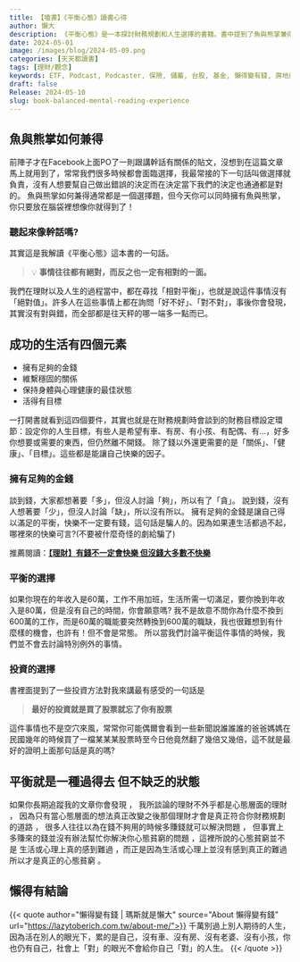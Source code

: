```yaml
---
title: 【嗑書】《平衡心態》讀書心得
author: 懶大
description: 《平衡心態》是一本探討財務規劃和人生選擇的書籍。書中提到了魚與熊掌兼得的概念，以及成功生活的四個元素：足夠的金錢、穩固的關係、健康的身心狀態和有目標的生活。書中也強調了金錢的重要性，並提倡平衡的選擇。最後，書中引用了一句名言，提醒人們不要活在別人的期望下，而是過自己想要的人生。
date: 2024-05-01
image: /images/blog/2024-05-09.png
categories: [天天都讀書]
tags: [理財/觀念]
keywords: ETF, Podcast, Podcaster, 保險, 儲蓄, 台股, 基金, 懶得變有錢, 房地產, 投資, 投資理財, 支出, 收入, 理財, 理財規劃, 瑪斯理財兩三事, 稅務, 總體經濟, 美股, 職涯心得, 股利收入, 複委託, 記帳, 讀書心得, 財務規劃, 財商, 貸款, 資產配置, 退休規劃, 開源節流
draft: false
Release: 2024-05-10
slug: book-balanced-mental-reading-experience
---
```

## 魚與熊掌如何兼得
前陣子才在Facebook上面PO了一則跟講幹話有關係的貼文，沒想到在這篇文章馬上就用到了，常常我們很多時候都會面臨選擇，我最常接的下一句話叫做選擇就負責，沒有人想要幫自己做出錯誤的決定而在決定當下我們的決定也通通都是對的。
魚與熊掌如何兼得通常都是一個選擇題，但今天你可以同時擁有魚與熊掌，你只要放在腦袋裡想像你就得到了！
### 聽起來像幹話嗎?
其實這是我解讀《平衡心態》這本書的一句話。
>💡 **事情往往都有絕對，而反之也一定有相對的一面。**
> 
我們在理財以及人生的過程當中，都在尋找「相對平衡」，也就是說這件事情沒有「絕對值」。許多人在這些事情上都在詢問「好不好」、「對不對」，事後你會發現，其實沒有對與錯，而全部都是往天秤的哪一端多一點而已。
## 成功的生活有四個元素
- 擁有足夠的金錢
- 維繫穩固的關係
- 保持身體與心理健康的最佳狀態
- 活得有目標

一打開書就看到這四個要件，其實也就是在財務規劃時會談到的財務目標設定環節：設定你的人生目標，有些人是希望有車、有房、有小孩、有配偶、有…，好多你想要或需要的東西，但仍然離不開錢。
除了錢以外還更需要的是「關係」、「健康」、「目標」。這些都是能讓自己快樂的因子。
### 擁有足夠的金錢
談到錢，大家都想著要「多」，但沒人討論「夠」，所以有了「貪」。
說到錢，沒有人想著要「少」，但沒人討論「缺」，所以沒有所以。
擁有足夠的金錢是讓自己得以滿足的平衡，快樂不一定要有錢，這句話是騙人的。因為如果連生活都過不起，哪裡來的快樂可言?(不要被什麼奇怪的劇給騙了)

推薦閱讀：**[【理財】有錢不一定會快樂 但沒錢大多數不快樂](https://lazytoberich.com.tw/p/financial-regulationsbeing-wealthy-does-not-necessarily-guarantee-happiness-but-lacking-money-often-leads-to-unhappiness./)**
### 平衡的選擇
如果你現在的年收入是60萬，工作不用加班，生活所需一切滿足，要你換到年收入是80萬，但是沒有自己的時間，你會願意嗎?
我不是故意不問你為什麼不換到600萬的工作，而是60萬的職能要突然轉換到600萬的職缺，我也很難想到有什麼樣的機會，也許有！但不會是常態。
所以當我們討論平衡這件事情的時候，我們並不會去討論特別例外的事情。
### 投資的選擇
書裡面提到了一些投資方法對我來講最有感受的一句話是
>**最好的投資就是買了股票就忘了你有股票**
>
這件事情也不是空穴來風，常常你可能偶爾會看到一些新聞說誰誰誰的爸爸媽媽在民國幾年的時候買了一檔某某某股票時至今日他竟然翻了幾倍又幾倍，這不就是最好的證明上面那句話是真的嗎?
## 平衡就是一種過得去 但不缺乏的狀態
如果你長期追蹤我的文章你會發現 ， 我所談論的理財不外乎都是心態層面的理財 ， 因為只有當心態層面的想法真正改變之後那個理財才會是真正符合你財務規劃的道路 ， 很多人往往以為在錢不夠用的時候多賺錢就可以解決問題 ， 但事實上多賺來的錢並沒有辦法幫忙你解決你心態貧窮的問題 ，這裡所說的心態貧窮並不是 生活或心理上真的感到難過 ，而正是因為生活或心理上並沒有感到真正的難過 所以才是真正的心態貧窮 。
## 懶得有結論
{{< quote author="懶得變有錢 | 瑪斯就是懶大" source="About 懶得變有錢" url="https://lazytoberich.com.tw/about-me/">}}
千萬別過上別人期待的人生，因為活在別人的眼光下，累的是自己，沒有車、沒有房、沒有老婆、沒有小孩，你也仍有自己，社會上「對」的眼光不會給你自己「對」的人生。
{{< /quote >}}

